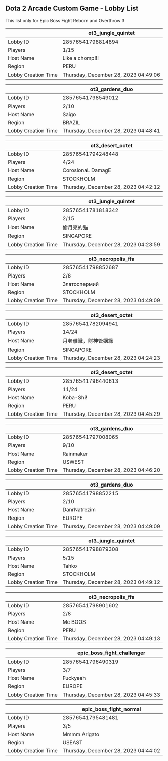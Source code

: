 ## Dota 2 Arcade Custom Game - Lobby List

This list only for Epic Boss Fight Reborn and Overthrow 3

|  | ot3_jungle_quintet |
| ------ | ------ |
| Lobby ID | 28576541798814894 |
| Players | 1/15 |
| Host Name | Like a chomp!!! |
| Region | PERU |
| Lobby Creation Time | Thursday, December 28, 2023 04:49:06 |


|  | ot3_gardens_duo |
| ------ | ------ |
| Lobby ID | 28576541798549012 |
| Players | 2/10 |
| Host Name | Saigo |
| Region | BRAZIL |
| Lobby Creation Time | Thursday, December 28, 2023 04:48:41 |


|  | ot3_desert_octet |
| ------ | ------ |
| Lobby ID | 28576541794248448 |
| Players | 4/24 |
| Host Name | CorosionaL DamagE |
| Region | STOCKHOLM |
| Lobby Creation Time | Thursday, December 28, 2023 04:42:12 |


|  | ot3_jungle_quintet |
| ------ | ------ |
| Lobby ID | 28576541781818342 |
| Players | 2/15 |
| Host Name | 偷月亮的猫 |
| Region | SINGAPORE |
| Lobby Creation Time | Thursday, December 28, 2023 04:23:59 |


|  | ot3_necropolis_ffa |
| ------ | ------ |
| Lobby ID | 28576541798852687 |
| Players | 2/8 |
| Host Name | Златоспермий |
| Region | STOCKHOLM |
| Lobby Creation Time | Thursday, December 28, 2023 04:49:09 |


|  | ot3_desert_octet |
| ------ | ------ |
| Lobby ID | 28576541782094941 |
| Players | 14/24 |
| Host Name | 月老離職，財神管姻緣 |
| Region | SINGAPORE |
| Lobby Creation Time | Thursday, December 28, 2023 04:24:23 |


|  | ot3_desert_octet |
| ------ | ------ |
| Lobby ID | 28576541796440613 |
| Players | 11/24 |
| Host Name | Koba-Shi! |
| Region | PERU |
| Lobby Creation Time | Thursday, December 28, 2023 04:45:29 |


|  | ot3_gardens_duo |
| ------ | ------ |
| Lobby ID | 28576541797008065 |
| Players | 9/10 |
| Host Name | Rainmaker |
| Region | USWEST |
| Lobby Creation Time | Thursday, December 28, 2023 04:46:20 |


|  | ot3_gardens_duo |
| ------ | ------ |
| Lobby ID | 28576541798852215 |
| Players | 2/10 |
| Host Name | DanrNatrezim |
| Region | EUROPE |
| Lobby Creation Time | Thursday, December 28, 2023 04:49:09 |


|  | ot3_jungle_quintet |
| ------ | ------ |
| Lobby ID | 28576541798879308 |
| Players | 5/15 |
| Host Name | Tahko |
| Region | STOCKHOLM |
| Lobby Creation Time | Thursday, December 28, 2023 04:49:12 |


|  | ot3_necropolis_ffa |
| ------ | ------ |
| Lobby ID | 28576541798901602 |
| Players | 2/8 |
| Host Name | Mc BOOS |
| Region | PERU |
| Lobby Creation Time | Thursday, December 28, 2023 04:49:13 |


|  | epic_boss_fight_challenger |
| ------ | ------ |
| Lobby ID | 28576541796490319 |
| Players | 3/7 |
| Host Name | Fuckyeah |
| Region | EUROPE |
| Lobby Creation Time | Thursday, December 28, 2023 04:45:33 |


|  | epic_boss_fight_normal |
| ------ | ------ |
| Lobby ID | 28576541795481481 |
| Players | 3/5 |
| Host Name | Mmmm.Arigato |
| Region | USEAST |
| Lobby Creation Time | Thursday, December 28, 2023 04:44:02 |


